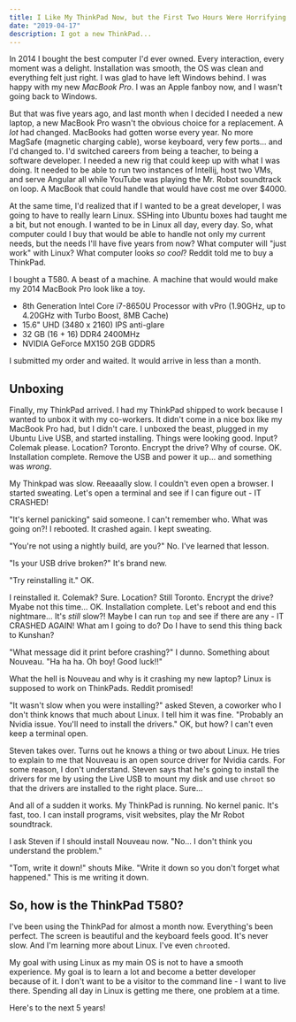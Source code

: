 ```yaml
---
title: I Like My ThinkPad Now, but the First Two Hours Were Horrifying
date: "2019-04-17"
description: I got a new ThinkPad...
---
```


In 2014 I bought the best computer I'd ever owned. Every interaction, every moment  was a delight. Installation was smooth, the OS was clean and everything felt just right. I was glad to have left Windows behind. I was happy with my new *MacBook Pro*. I was an Apple fanboy now, and I wasn't going back to Windows.

But that was five years ago, and last month when I decided I needed a new laptop, a new MacBook Pro wasn't the obvious choice for a replacement. A _lot_ had changed. MacBooks had gotten worse every year. No more MagSafe (magnetic charging cable), worse keyboard, very few ports... and I'd changed to. I'd switched careers from being a teacher, to being a software developer. I needed a new rig that could keep up with what I was doing. It needed to be able to run two instances of Intellij, host two VMs, and serve Angular all while YouTube was playing the Mr. Robot soundtrack on loop. A MacBook that could handle that would have cost me over $4000.

At the same time, I'd realized that if I wanted to be a great developer, I was going to have to really learn Linux. SSHing into Ubuntu boxes had taught me a bit, but not enough. I wanted to be in Linux all day, every day. So, what computer could I buy that would be able to handle not only my current needs, but the needs I'll have five years from now? What computer will "just work" with Linux? What computer looks _so cool_? Reddit told me to buy a ThinkPad.

I bought a T580. A beast of a machine. A machine that would would make my 2014 MacBook Pro look like a toy.
-  8th Generation Intel Core i7-8650U Processor with vPro (1.90GHz, up to 4.20GHz with Turbo Boost, 8MB Cache)
- 15.6" UHD (3480 x 2160) IPS anti-glare
- 32 GB (16 + 16) DDR4 2400MHz
- NVIDIA GeForce MX150 2GB GDDR5

I submitted my order and waited. It would arrive in less than a month.

## Unboxing

Finally, my ThinkPad arrived. I had my ThinkPad shipped to work because I wanted to unbox it with my co-workers. It didn't come in a nice box like my MacBook Pro had, but I didn't care. I unboxed the beast, plugged in my Ubuntu Live USB, and started installing. Things were looking good. Input? Colemak please. Location? Toronto. Encrypt the drive? Why of course. OK. Installation complete. Remove the USB and power it up... and something was _wrong_.

My Thinkpad was slow. Reeaaally slow. I couldn't even open a browser. I started sweating. Let's open a terminal and see if I can figure out - IT CRASHED!

"It's kernel panicking" said someone. I can't remember who. What was going on?! I rebooted. It crashed again. I kept sweating.

"You're not using a nightly build, are you?" No. I've learned that lesson.

"Is your USB drive broken?" It's brand new.

"Try reinstalling it." OK.

I reinstalled it. Colemak? Sure. Location? Still Toronto. Encrypt the drive? Myabe not this time... OK. Installation complete. Let's reboot and end this nightmare... It's _still_ slow?! Maybe I can run `top` and see if there are any - IT CRASHED AGAIN! What am I going to do? Do I have to send this thing back to Kunshan?

"What message did it print before crashing?" I dunno. Something about Nouveau.
"Ha ha ha. Oh boy! Good luck!!"

What the hell is Nouveau and why is it crashing my new laptop? Linux is supposed to work on ThinkPads. Reddit promised!

"It wasn't slow when you were installing?" asked Steven, a coworker who I don't think knows that much about Linux. I tell him it was fine. "Probably an Nvidia issue. You'll need to install the drivers." OK, but how? I can't even keep a terminal open.

Steven takes over. Turns out he knows a thing or two about Linux. He tries to explain to me that Nouveau is an open source driver for Nvidia cards. For some reason, I don't understand. Steven says that he's going to install the drivers for me by using the Live USB to mount my disk and use `chroot` so that the drivers are installed to the right place. Sure...

And all of a sudden it works. My ThinkPad is running. No kernel panic. It's fast, too. I can install programs, visit websites, play the Mr Robot soundtrack.

I ask Steven if I should install Nouveau now. "No... I don't think you understand the problem."

"Tom, write it down!" shouts Mike. "Write it down so you don't forget what happened." This is me writing it down.

## So, how is the ThinkPad T580?

I've been using the ThinkPad for almost a month now. Everything's been perfect. The screen is beautiful and the keyboard feels good. It's never slow. And I'm learning more about Linux. I've even `chroot`ed.

My goal with using Linux as my main OS is not to have a smooth experience. My goal is to learn a lot and become a better developer because of it. I don't want to be a visitor to the command line - I want to live there. Spending all day in Linux is getting me there, one problem at a time.

Here's to the next 5 years!

